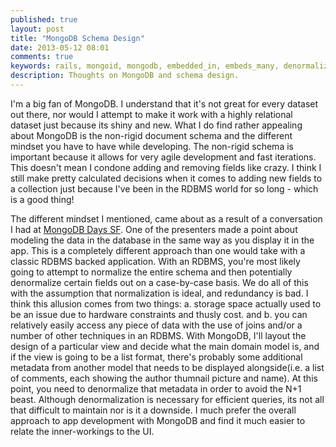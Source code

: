```yaml
---
published: true
layout: post
title: "MongoDB Schema Design"
date: 2013-05-12 08:01
comments: true
keywords: rails, mongoid, mongodb, embedded_in, embeds_many, denormalizing
description: Thoughts on MongoDB and schema design.
---
```


I'm a big fan of MongoDB. I understand that it's not great for every dataset out there, nor would I attempt to make it work with a highly relational dataset just because its shiny and new. What I do find rather appealing about MongoDB is the non-rigid document schema and the different mindset you have to have while developing. The non-rigid schema is important because it allows for very agile development and fast iterations. This doesn't mean I condone adding and removing fields like crazy. I think I still make pretty calculated decisions when it comes to adding new fields to a collection just because I've been in the RDBMS world for so long - which is a good thing! 

The different mindset I mentioned, came about as a result of a conversation I had at [MongoDB Days SF](http://www.10gen.com/events/mongodb-san-francisco-2013). One of the presenters made a point about modeling the data in the database in the same way as you display it in the app. This is a completely different approach than one would take with a classic RDBMS backed application. With an RDBMS, you're most likely going to attempt to normalize the entire schema and then potentially denormalize certain fields out on a case-by-case basis. We do all of this with the assumption that normalization is ideal, and redundancy is bad. I think this allusion comes from two things: a. storage space actually used to be an issue due to hardware constraints and thusly cost. and b. you can relatively easily access any piece of data with the use of joins and/or a number of other techniques in an RDBMS. With MongoDB, I'll layout the design of a particular view and decide what the main domain model is, and if the view is going to be a list format, there's probably some additional metadata from another model that needs to be displayed alongside(i.e. a list of comments, each showing the author thumnail picture and name). At this point, you need to denormalize that metadata in order to avoid the N+1 beast. Although denormalization is necessary for efficient queries, its not all that difficult to maintain nor is it a downside. I much prefer the overall approach to app development with MongoDB and find it much easier to relate the inner-workings to the UI. 
